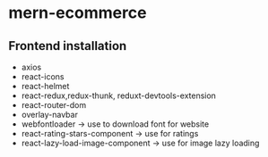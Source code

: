# mern-ecommerce

## Frontend installation

- axios
- react-icons
- react-helmet
- react-redux,redux-thunk, reduxt-devtools-extension
- react-router-dom
- overlay-navbar
- webfontloader -> use to download font for website
- react-rating-stars-component -> use for ratings
- react-lazy-load-image-component -> use for image lazy loading
